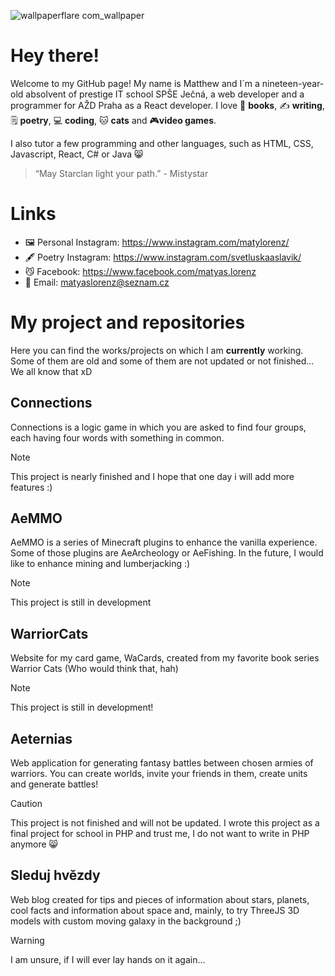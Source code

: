 
![wallpaperflare com_wallpaper](https://github.com/MLorenz04/MLorenz04/assets/83949689/a5b51cb9-719d-4bd5-96ef-bec7d0d95b2f)


# Hey there! 
Welcome to my GitHub page! My name is Matthew and I´m a nineteen-year-old absolvent of prestige IT school SPŠE Ječná, a web developer and a programmer for AŽD Praha as a React developer. I love 📘 **books**, ✍️ **writing**, 🗒️ **poetry**, 💻 **coding**, :cat: **cats** and 🎮**video games**. 

I also tutor a few programming and other languages, such as HTML, CSS, Javascript, React, C# or Java 😸

> “May Starclan light your path.” - Mistystar

# Links

- 🖼️ Personal Instagram: https://www.instagram.com/matylorenz/
- 🖋️ Poetry Instagram: https://www.instagram.com/svetluskaaslavik/
- 😼 Facebook: https://www.facebook.com/matyas.lorenz
- 📧 Email: matyaslorenz@seznam.cz

# My project and repositories
Here you can find the works/projects on which I am **currently** working. Some of them are old and some of them are not updated or not finished... We all know that xD


## Connections
Connections is a logic game in which you are asked to find four groups, each having four words with something in common.

> [!NOTE]
> This project is nearly finished and I hope that one day i will add more features :)

## AeMMO
AeMMO is a series of Minecraft plugins to enhance the vanilla experience. Some of those plugins are AeArcheology or AeFishing. In the future, I would like to enhance mining and lumberjacking :)

> [!NOTE]
> This project is still in development


## WarriorCats
 Website for my card game, WaCards, created from my favorite book series Warrior Cats (Who would think that, hah)
 
> [!NOTE]
> This project is still in development!

 
## Aeternias
Web application for generating fantasy battles between chosen armies of warriors. You can create worlds, invite your friends in them, create units and generate battles!

> [!CAUTION]
> This project is not finished and will not be updated. I wrote this project as a final project for school in PHP and trust me, I do not want to write in PHP anymore 😸

## Sleduj hvězdy
Web blog created for tips and pieces of information about stars, planets, cool facts and information about space and, mainly, to try ThreeJS 3D models with custom moving galaxy in the background ;)

> [!WARNING]
> I am unsure, if I will ever lay hands on it again...
